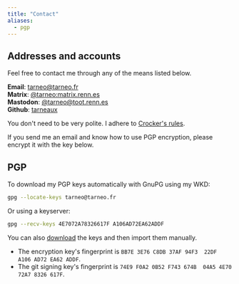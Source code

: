 ```yaml
---
title: "Contact"
aliases:
  - pgp
---
```


## Addresses and accounts

Feel free to contact me through any of the means listed below.

**Email**: tarneo@tarneo.fr\
**Matrix**: [@tarneo:matrix.renn.es](https://matrix.to/#/@tarneo:matrix.renn.es)\
**Mastodon**: <a rel="me" href="https://toot.renn.es/@tarneo">@tarneo@toot.renn.es</a>\
**Github**: [tarneaux](https://github.com/tarneaux)

You don't need to be very polite. I adhere to [Crocker's rules](http://sl4.org/crocker.html).

If you send me an email and know how to use PGP encryption, please encrypt it with the key below.

## PGP

To download my PGP keys automatically with GnuPG using my WKD:

```sh
gpg --locate-keys tarneo@tarneo.fr
```

Or using a keyserver:

```sh
gpg --recv-keys 4E7072A78326617F A106AD72EA62ADDF
```

You can also [download](/.well-known/openpgpkey/hu/twnxbp33gur4nwext9bzmm6mahjw44hr) the keys and then import them manually.

- The encryption key's fingerprint is `BB7E 3E76 C8DB 37AF 94F3  22DF A106 AD72 EA62 ADDF`.
- The git signing key's fingerprint is `74E9 F0A2 0B52 F743 674B  04A5 4E70 72A7 8326 617F`.
